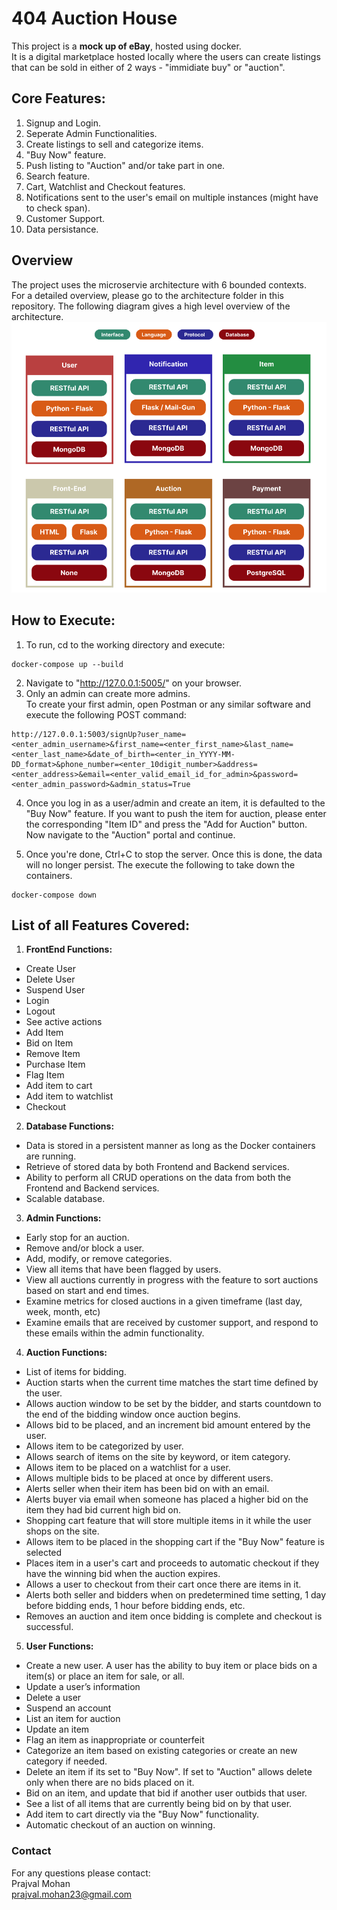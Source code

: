 # 404 Auction House

This project is a <b>mock up of eBay</b>, hosted using docker. <br>
It is a digital marketplace hosted locally where the users can create listings that can be sold in either of 2 ways - "immidiate buy" or "auction".<br>


## Core Features:
1. Signup and Login.
2. Seperate Admin Functionalities.
3. Create listings to sell and categorize items.
4. "Buy Now" feature.
5. Push listing to "Auction" and/or take part in one.
6. Search feature.
7. Cart, Watchlist and Checkout features.
8. Notifications sent to the user's email on multiple instances (might have to check span).
9. Customer Support.
10. Data persistance.


## Overview
The project uses the microservie architecture with 6 bounded contexts.<br>
For a detailed overview, please go to the architecture folder in this repository. The following diagram gives a high level overview of the architecture. <br>
![image info](./architecture/high_level_architecture.png)


## How to Execute:
1. To run, cd to the working directory and execute:
```
docker-compose up --build
```
2. Navigate to "http://127.0.0.1:5005/" on your browser.
3. Only an admin can create more admins. <br>
To create your first admin, open Postman or any similar software and execute the following POST command:
```
http://127.0.0.1:5003/signUp?user_name=<enter_admin_username>&first_name=<enter_first_name>&last_name=<enter_last_name>&date_of_birth=<enter_in_YYYY-MM-DD_format>&phone_number=<enter_10digit_number>&address=<enter_address>&email=<enter_valid_email_id_for_admin>&password=<enter_admin_password>&admin_status=True
```
4. Once you log in as a user/admin and create an item, it is defaulted to the "Buy Now" feature. If you want to push the item for auction, please enter the corresponding "Item ID" and press the "Add for Auction" button. Now navigate to the "Auction" portal and continue.

5. Once you're done, Ctrl+C to stop the server. Once this is done, the data will no longer persist. The execute the following to take down the containers.
```
docker-compose down
```


## List of all Features Covered:
1. <b>FrontEnd Functions:</b>

- Create User
- Delete User
- Suspend User
- Login
- Logout
- See active actions
- Add Item
- Bid on Item
- Remove Item
- Purchase Item
- Flag Item
- Add item to cart
- Add item to watchlist
- Checkout

2. <b>Database Functions:</b>

- Data is stored in a persistent manner as long as the Docker containers are running. 
- Retrieve of stored data by both Frontend and Backend services. 
- Ability to perform all CRUD operations on the data from both the Frontend and Backend services.
- Scalable database.

3. <b>Admin Functions:</b>

- Early stop for an auction.
- Remove and/or block a user.
- Add, modify, or remove categories.
- View all items that have been flagged by users. 
- View all auctions currently in progress with the feature to sort auctions based on start and end times.
- Examine metrics for closed auctions in a given timeframe (last day, week, month, etc)
- Examine emails that are received by customer support, and respond to these emails within the admin functionality. 

4. <b>Auction Functions:</b>

- List of items for bidding.
- Auction starts when the current time matches the start time defined by the user.
- Allows auction window to be set by the bidder, and starts countdown to the end of the bidding window once auction begins.
- Allows bid to be placed, and an increment bid amount entered by the user.
- Allows item to be categorized by user.
- Allows search of items on the site by keyword, or item category.
- Allows item to be placed on a watchlist for a user.
- Allows multiple bids to be placed at once by different users.
- Alerts seller when their item has been bid on with an email.
- Alerts buyer via email when someone has placed a higher bid on the item they had bid current high bid on.
- Shopping cart feature that will store multiple items in it while the user shops on the site.
- Allows item to be placed in the shopping cart if the "Buy Now" feature is selected
- Places item in a user's cart and proceeds to automatic checkout if they have the winning bid when the auction expires.
- Allows a user to checkout from their cart once there are items in it.
- Alerts both seller and bidders when on predetermined time setting, 1 day before bidding ends, 1 hour before bidding ends, etc.
- Removes an auction and item once bidding is complete and checkout is successful.

5. <b>User Functions:</b>

- Create a new user. A user has the ability to buy item or place bids on a item(s) or place an item for sale, or all.
- Update a user’s information
- Delete a user
- Suspend an account
- List an item for auction
- Update an item
- Flag an item as inappropriate or counterfeit
- Categorize an item based on existing categories or create an new category if needed.
- Delete an item if its set to "Buy Now". If set to "Auction" allows delete only when there are no bids placed on it.
- Bid on an item, and update that bid if another user outbids that user.
- See a list of all items that are currently being bid on by that user.
- Add item to cart directly via the "Buy Now" functionality.
- Automatic checkout of an auction on winning.

### Contact
For any questions please contact:<br>
Prajval Mohan<br>
prajval.mohan23@gmail.com
